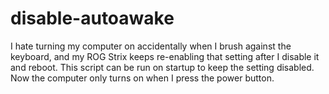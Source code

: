 # disable-autoawake

I hate turning my computer on accidentally when I brush against the keyboard, and my ROG Strix keeps re-enabling that setting after I disable it and reboot. This script can be run on startup to keep the setting disabled. Now the computer only turns on when I press the power button.
